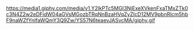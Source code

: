 https://media1.giphy.com/media/v1.Y2lkPTc5MGI3NjExeXVkenFxaTMxZTk0c3N4Z2w2eDFidW04aGVsMGozbTRqNnBzaHVqZyZlcD12MV9pbnRlcm5hbF9naWZfYnlfaWQmY3Q9Zw/YS57N6teaevJASvcMA/giphy.gif
